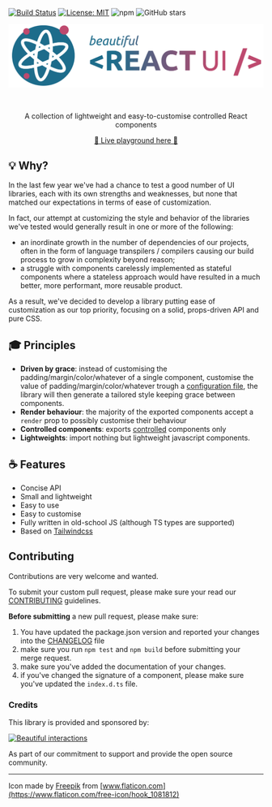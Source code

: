 [![Build Status](https://travis-ci.org/beautifulinteractions/beautiful-react-ui.svg?branch=master)](https://travis-ci.org/beautifulinteractions/beautiful-react-ui)
[![License: MIT](https://img.shields.io/badge/License-MIT-yellow.svg)](https://opensource.org/licenses/MIT)
![npm](https://img.shields.io/npm/v/beautiful-react-ui)
![GitHub stars](https://img.shields.io/github/stars/beautifulinteractions/beautiful-react-ui?style=social)

<div align="center">
  <p align="center">
    <img src="./logo.png" alt="beautiful-react-ui" width="750px" />
  </p>
</div>
<br />
<div>
  <p align="center">
    A collection of lightweight and easy-to-customise controlled React components
  </p>
</div>

<div>
  <p align="center">
    <a href="https://beautifulinteractions.github.io/beautiful-react-hooks/" target="_blank">
    🌟 Live playground here 🌟
    </a>
  </p>
</div>

## 💡 Why?

In the last few year we've had a chance to test a good number of UI libraries, each with its own strengths and 
weaknesses, but none that matched our expectations in terms of ease of customization.

In fact, our attempt at customizing the style and behavior of the libraries we've tested would generally result in 
one or more of the following:
- an inordinate growth in the number of dependencies of our projects, often in the form of language transpilers / compilers causing our build process to grow in complexity beyond reason;
- a struggle with components carelessly implemented as stateful components where a stateless approach would have resulted in a much better, more performant, more reusable product.

As a result, we've decided to develop a library putting ease of customization as our top priority, focusing on a solid, props-driven API and pure CSS. 

## 🎓 Principles

- **Driven by grace**: instead of customising the padding/margin/color/whatever of a single component, 
customise the value of padding/margin/color/whatever trough a [configuration file](./docs/customising.md), the library 
will then generate a tailored style keeping grace between components.
- **Render behaviour**: the majority of the exported components accept a `render` prop to possibly customise 
their behaviour
- **Controlled components**: exports [controlled](https://reactjs.org/docs/forms.html#controlled-components) components only
- **Lightweights**: import nothing but lightweight javascript components.

## ☕️ Features

* Concise API
* Small and lightweight
* Easy to use
* Easy to customise
* Fully written in old-school JS (although TS types are supported)
* Based on [Tailwindcss](https://tailwindcss.com/)

## Contributing

Contributions are very welcome and wanted. 

To submit your custom pull request, please make sure your read our [CONTRIBUTING](./CONTRIBUTING.md) guidelines.

**Before submitting** a new pull request, please make sure:

1. You have updated the package.json version and reported your changes into the [CHANGELOG](./CHANGELOG.md) file
3. make sure you run `npm test` and `npm build` before submitting your merge request.
4. make sure you've added the documentation of your changes.
5. if you've changed the signature of a component, please make sure you've updated the `index.d.ts` file.

### Credits

This library is provided and sponsored by: 

<div>
  <p>
    <a href="https://beautifulinteractions.com/">
      <img src="https://beautifulinteractions.com/img/logo-colorful.svg" alt="Beautiful interactions" width="140px" />
    </a>
  </p>
</div>

As part of our commitment to support and provide the open source community.

---

Icon made by [Freepik](https://www.flaticon.com/authors/freepik) from [www.flaticon.com](https://www.flaticon.com/free-icon/hook_1081812)
